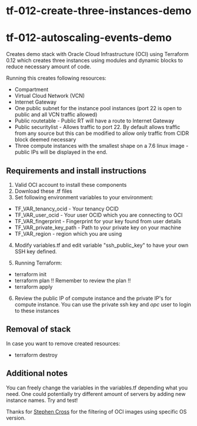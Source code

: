 # tf-012-create-three-instances-demo

# tf-012-autoscaling-events-demo

Creates demo stack with Oracle Cloud Infrastructure (OCI) using Terraform 0.12 which creates three instances using modules and dynamic blocks to reduce necessary amount of code.

Running this creates following resources:


* Compartment
* Virtual Cloud Network (VCN)
* Internet Gateway
* One public subnet for the instance pool instances (port 22 is open to public and all VCN traffic allowed)
* Public routetable - Public RT will have a route to Internet Gateway 
* Public securitylist - Allows traffic to port 22. By default allows traffic from any source but this can be modified to allow only traffic from CIDR block deemed necessary
* Three compute instances with the smallest shape on a 7.6 linux image - public IPs will be displayed in the end. 

## Requirements and install instructions

1. Valid OCI account to install these components
2. Download these .tf files
3. Set following environment variables to your environment:

* TF_VAR_tenancy_ocid - Your tenancy OCID
* TF_VAR_user_ocid - Your user OCID which you are connecting to OCI
* TF_VAR_fingerprint - Fingerprint for your key found from user details
* TF_VAR_private_key_path - Path to your private key on your machine
* TF_VAR_region - region which you are using

4. Modify variables.tf and edit variable "ssh_public_key" to have your own SSH key defined.

5. Running Terraform:

* terraform init
* terraform plan !! Remember to review the plan !!
* terraform apply

6. Review the public IP of compute instance and the private IP's for compute instance. You can use the private ssh key and *opc* user to login to these instances

## Removal of stack

In case you want to remove created resources:

* terraform destroy

## Additional notes

You can freely change the variables in the variables.tf depending what you need. One could potentially try different amount of servers by adding new instance names. Try and test!

Thanks for [Stephen Cross](https://gist.github.com/scross01/bcd21c12b15787f3ae9d51d0d9b2df06) for the filtering of OCI images using specific OS version. 





